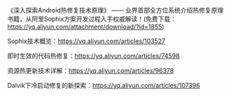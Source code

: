 《深入探索Android热修复技术原理》 —— 业界首部全方位系统介绍热修复原理书籍，从阿里Sophix方案开发过程入手权威解读！(免费下载： https://yq.aliyun.com/attachment/download/?id=1855)

Sophix技术概览：https://yq.aliyun.com/articles/103527

即时生效的代码热修复：https://yq.aliyun.com/articles/74598

资源热更新技术详解：https://yq.aliyun.com/articles/96378

Dalvik下冷启动修复的新探索：https://yq.aliyun.com/articles/107396